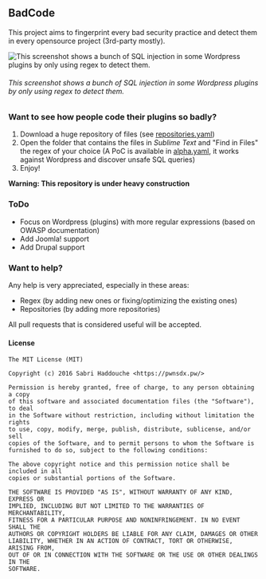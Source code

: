 ## BadCode

This project aims to fingerprint every bad security practice and detect them in every opensource project (3rd-party mostly).

![This screenshot shows a bunch of SQL injection in some Wordpress plugins by only using regex to detect them.](https://raw.githubusercontent.com/pwnsdx/BadCode/master/screenshot.png)

###### This screenshot shows a bunch of SQL injection in some Wordpress plugins by only using regex to detect them.

### Want to see how people code their plugins so badly?

1. Download a huge repository of files (see [repositories.yaml](https://github.com/pwnsdx/BadCode/blob/master/repositories.yaml))
2. Open the folder that contains the files in *Sublime Text* and "Find in Files" the regex of your choice (A PoC is available in [alpha.yaml](https://github.com/pwnsdx/BadCode/blob/master/alpha.yaml), it works against Wordpress and discover unsafe SQL queries)
3. Enjoy!

**Warning: This repository is under heavy construction**

### ToDo

- Focus on Wordpress (plugins) with more regular expressions (based on OWASP documentation)
- Add Joomla! support
- Add Drupal support

### Want to help?

Any help is very appreciated, especially in these areas:

- Regex (by adding new ones or fixing/optimizing the existing ones)
- Repositories (by adding more repositories)

All pull requests that is considered useful will be accepted.

#### License

```
The MIT License (MIT)

Copyright (c) 2016 Sabri Haddouche <https://pwnsdx.pw/>

Permission is hereby granted, free of charge, to any person obtaining a copy
of this software and associated documentation files (the "Software"), to deal
in the Software without restriction, including without limitation the rights
to use, copy, modify, merge, publish, distribute, sublicense, and/or sell
copies of the Software, and to permit persons to whom the Software is
furnished to do so, subject to the following conditions:

The above copyright notice and this permission notice shall be included in all
copies or substantial portions of the Software.

THE SOFTWARE IS PROVIDED "AS IS", WITHOUT WARRANTY OF ANY KIND, EXPRESS OR
IMPLIED, INCLUDING BUT NOT LIMITED TO THE WARRANTIES OF MERCHANTABILITY,
FITNESS FOR A PARTICULAR PURPOSE AND NONINFRINGEMENT. IN NO EVENT SHALL THE
AUTHORS OR COPYRIGHT HOLDERS BE LIABLE FOR ANY CLAIM, DAMAGES OR OTHER
LIABILITY, WHETHER IN AN ACTION OF CONTRACT, TORT OR OTHERWISE, ARISING FROM,
OUT OF OR IN CONNECTION WITH THE SOFTWARE OR THE USE OR OTHER DEALINGS IN THE
SOFTWARE.
```
